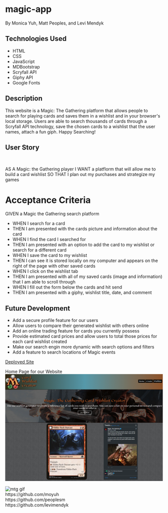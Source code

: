 # magic-app

By Monica Yuh, Matt Peoples, and Levi Mendyk

## Technologies Used

<ul>
<li>HTML</li>
<li>CSS</li>
<li>JavaScript</li>
<li>MDBootstrap</li>
<li>Scryfall API</li>
<li>Giphy API</li>
<li>Google Fonts</li>
</ul>

## Description

This website is a Magic: The Gathering platform that allows people to search for playing cards and saves them in a wishlist and in your browser's local storage. Users are able to search thousands of cards through a Scryfall API technology, save the chosen cards to a wishlist that the user names, attach a fun giph. Happy Searching!

## User Story

<br>

AS A Magic: the Gathering player
I WANT a platflorm that will allow me to build a card wishlist
SO THAT I plan out my purchases and strategize my games

# Acceptance Criteria

GIVEN a Magic the Gathering search platform
<br>

<ul>
<li>WHEN I search for a card</li>
<li>THEN I am presented with the cards picture and information about the card</li>
<li>WHEN I find the card I searched for</li>
<li>THEN I am presented with an option to add the card to my wishlist or search for a different card</li>
<li>WHEN I save the card to my wishlist</li>
<li>THEN I can see it is stored locally on my computer and appears on the right of the page with other saved cards
<li>WHEN I click on the wishlist tab</li>
<li>THEN I am presented with all of my saved cards (image and information) that I am able to scroll through</li>
<li>WHEN I fill out the form below the cards and hit send</li>
<li>THEN I am presented with a giphy, wishlist title, date, and comment</li>
</ul>

## Future Development

<ul>
<li>Add a secure profile feature for our users</li>
<li>Allow users to compare their generated wishlist with others online</li>
<li>Add an online trading feature for cards you currently possess</li>
<li>Provide estimated card prices and allow users to total those prices for each card wishlist created</li>
<li>Make our search engin more dynamic with search options and filters</li>
<li>Add a feature to search locations of Magic events</li>
</ul>

[Deployed Site](https://peoplesm.github.io/magic-app/)

Home Page for our Website
<img src="./assets/images/screenshot.png" alt="magic the gathering home page" />

<img src="./assets/images/run-through.gif" alt="mtg gif"/>

<br>
https://github.com/moyuh
<br>
https://github.com/peoplesm
<br>
https://github.com/levimendyk
